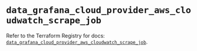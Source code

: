# `data_grafana_cloud_provider_aws_cloudwatch_scrape_job`

Refer to the Terraform Registry for docs: [`data_grafana_cloud_provider_aws_cloudwatch_scrape_job`](https://registry.terraform.io/providers/grafana/grafana/3.15.3/docs/data-sources/cloud_provider_aws_cloudwatch_scrape_job).
